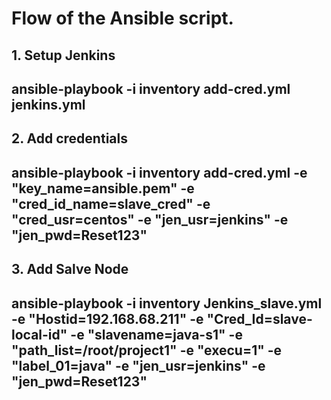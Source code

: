 
# Flow of the Ansible script.



## 1. Setup Jenkins 
## ansible-playbook -i inventory add-cred.yml jenkins.yml


## 2. Add credentials
## ansible-playbook -i inventory add-cred.yml -e "key_name=ansible.pem" -e "cred_id_name=slave_cred" -e "cred_usr=centos" -e "jen_usr=jenkins" -e "jen_pwd=Reset123"

## 3. Add Salve Node
## ansible-playbook -i inventory Jenkins_slave.yml -e "Hostid=192.168.68.211" -e "Cred_Id=slave-local-id" -e "slavename=java-s1" -e  "path_list=/root/project1" -e "execu=1" -e "label_01=java" -e "jen_usr=jenkins" -e "jen_pwd=Reset123"
